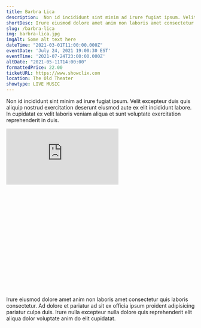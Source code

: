 ```yaml
---
title: Barbra Lica
description:  Non id incididunt sint minim ad irure fugiat ipsum. Velit excepteur duis quis aliquip nostrud exercitation deserunt eiusmod aute ex elit incididunt labore. In cupidatat ex velit laboris veniam aliqua et sunt voluptate exercitation reprehenderit in duis.
shortDesc: Irure eiusmod dolore amet anim non laboris amet consectetur.
slug: /barbra-lica
img: barbra-lica.jpg
imgAlt: Some alt text here
dateTime: "2021-03-01T11:00:00.000Z"
eventDate: 'July 24, 2021 19:00:30 EST'
eventTime: '2021-07-24T23:00:00.000Z'
altDate: "2021-05-11T14:00:00"
formattedPrice: 22.00
ticketURL: https://www.showclix.com
location: The Old Theater
showtype: LIVE MUSIC 
---
```


Non id incididunt sint minim ad irure fugiat ipsum. Velit excepteur duis quis aliquip nostrud exercitation deserunt eiusmod aute ex elit incididunt labore. In cupidatat ex velit laboris veniam aliqua et sunt voluptate exercitation reprehenderit in duis.

<div class="relative h-0 mt-4" style="padding-bottom: 56.25%">
  <iframe src="https://www.youtube.com/embed/TZDSHoqV20w" class="absolute top-0 left-0 w-full h-full" frameborder="0" allow="accelerometer; clipboard-write; encrypted-media; gyroscope;" allowfullscreen></iframe>
</div>
  


Irure eiusmod dolore amet anim non laboris amet consectetur quis laboris consectetur. Ad dolore et pariatur ad sit ex officia ipsum proident adipisicing pariatur culpa duis. Irure nulla excepteur nulla dolore quis reprehenderit elit aliqua dolor voluptate anim do elit cupidatat.
